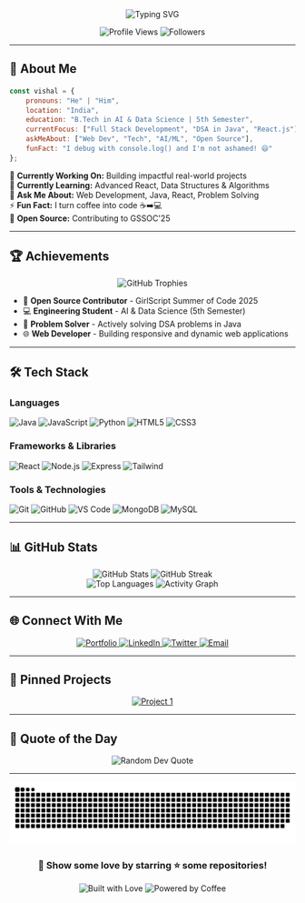 <div align="center">
  <img src="https://readme-typing-svg.demolab.com?font=Fira+Code&weight=700&size=35&duration=3000&pause=1000&color=0EB4F7&center=true&vCenter=true&width=600&lines=Hi+%F0%9F%91%8B+I'm+Vishal+Raut;Full+Stack+Developer;AI+%26+DS+Student;Open+Source+Contributor;Problem+Solver" alt="Typing SVG" />
</div>

<p align="center">
  <img src="https://komarev.com/ghpvc/?username=VishalRaut2106&label=Profile%20Views&color=0e75b6&style=flat" alt="Profile Views" />
  <img src="https://img.shields.io/github/followers/VishalRaut2106?label=Followers&style=social" alt="Followers" />
</p>

---

## 💫 About Me

```javascript
const vishal = {
    pronouns: "He" | "Him",
    location: "India",
    education: "B.Tech in AI & Data Science | 5th Semester",
    currentFocus: ["Full Stack Development", "DSA in Java", "React.js"],
    askMeAbout: ["Web Dev", "Tech", "AI/ML", "Open Source"],
    funFact: "I debug with console.log() and I'm not ashamed! 😄"
};
```

🔭 **Currently Working On:** Building impactful real-world projects  
🌱 **Currently Learning:** Advanced React, Data Structures & Algorithms  
💬 **Ask Me About:** Web Development, Java, React, Problem Solving  
⚡ **Fun Fact:** I turn coffee into code ☕➡️💻  
🌟 **Open Source:** Contributing to GSSOC'25

---

## 🏆 Achievements

<p align="center">
  <img src="https://github-profile-trophy.vercel.app/?username=VishalRaut2106&theme=discord&no-frame=true&no-bg=false&margin-w=4&row=1" alt="GitHub Trophies" />
</p>

- 🥇 **Open Source Contributor** - GirlScript Summer of Code 2025
- 💻 **Engineering Student** - AI & Data Science (5th Semester)
- 🚀 **Problem Solver** - Actively solving DSA problems in Java
- 🌐 **Web Developer** - Building responsive and dynamic web applications

---

## 🛠️ Tech Stack

### **Languages**
<p>
  <img src="https://img.shields.io/badge/Java-%23ED8B00.svg?style=for-the-badge&logo=java&logoColor=white" alt="Java" />
  <img src="https://img.shields.io/badge/JavaScript-%23323330.svg?style=for-the-badge&logo=javascript&logoColor=%23F7DF1E" alt="JavaScript" />
  <img src="https://img.shields.io/badge/Python-3670A0?style=for-the-badge&logo=python&logoColor=ffdd54" alt="Python" />
  <img src="https://img.shields.io/badge/HTML5-%23E34F26.svg?style=for-the-badge&logo=html5&logoColor=white" alt="HTML5" />
  <img src="https://img.shields.io/badge/CSS3-%231572B6.svg?style=for-the-badge&logo=css3&logoColor=white" alt="CSS3" />
</p>

### **Frameworks & Libraries**
<p>
  <img src="https://img.shields.io/badge/React-%2320232a.svg?style=for-the-badge&logo=react&logoColor=%2361DAFB" alt="React" />
  <img src="https://img.shields.io/badge/Node.js-6DA55F?style=for-the-badge&logo=node.js&logoColor=white" alt="Node.js" />
  <img src="https://img.shields.io/badge/Express.js-%23404d59.svg?style=for-the-badge&logo=express&logoColor=%2361DAFB" alt="Express" />
  <img src="https://img.shields.io/badge/TailwindCSS-%2338B2AC.svg?style=for-the-badge&logo=tailwind-css&logoColor=white" alt="Tailwind" />
</p>

### **Tools & Technologies**
<p>
  <img src="https://img.shields.io/badge/Git-%23F05033.svg?style=for-the-badge&logo=git&logoColor=white" alt="Git" />
  <img src="https://img.shields.io/badge/GitHub-%23121011.svg?style=for-the-badge&logo=github&logoColor=white" alt="GitHub" />
  <img src="https://img.shields.io/badge/VS%20Code-0078d7.svg?style=for-the-badge&logo=visual-studio-code&logoColor=white" alt="VS Code" />
  <img src="https://img.shields.io/badge/MongoDB-%234ea94b.svg?style=for-the-badge&logo=mongodb&logoColor=white" alt="MongoDB" />
  <img src="https://img.shields.io/badge/MySQL-%2300f.svg?style=for-the-badge&logo=mysql&logoColor=white" alt="MySQL" />
</p>

---

## 📊 GitHub Stats

<div align="center">
  <img src="https://github-readme-stats.vercel.app/api?username=VishalRaut2106&show_icons=true&theme=tokyonight&hide_border=true&count_private=true" alt="GitHub Stats" width="48%" />
  <img src="https://github-readme-streak-stats.herokuapp.com/?user=VishalRaut2106&theme=tokyonight&hide_border=true" alt="GitHub Streak" width="48%" />
</div>

<div align="center">
  <img src="https://github-readme-stats.vercel.app/api/top-langs/?username=VishalRaut2106&layout=compact&theme=tokyonight&hide_border=true" alt="Top Languages" width="48%" />
  <img src="https://github-readme-activity-graph.vercel.app/graph?username=VishalRaut2106&theme=tokyo-night&hide_border=true" alt="Activity Graph" width="48%" />
</div>

---

## 🌐 Connect With Me

<p align="center">
  <a href="https://vishalraut2106.vercel.app/" target="_blank">
    <img src="https://img.shields.io/badge/Portfolio-%23000000.svg?style=for-the-badge&logo=firefox&logoColor=#FF7139" alt="Portfolio" />
  </a>
  <a href="https://linkedin.com/in/vishalraut2106" target="_blank">
    <img src="https://img.shields.io/badge/LinkedIn-%230077B5.svg?style=for-the-badge&logo=linkedin&logoColor=white" alt="LinkedIn" />
  </a>
  <a href="https://twitter.com/vishalraut2106" target="_blank">
    <img src="https://img.shields.io/badge/Twitter-%231DA1F2.svg?style=for-the-badge&logo=Twitter&logoColor=white" alt="Twitter" />
  </a>
  <a href="mailto:vishalraut2106@gmail.com">
    <img src="https://img.shields.io/badge/Gmail-D14836?style=for-the-badge&logo=gmail&logoColor=white" alt="Email" />
  </a>
</p>

---

## 📌 Pinned Projects

<div align="center">
  <a href="https://github.com/VishalRaut2106/project1">
    <img src="https://github-readme-stats.vercel.app/api/pin/?username=VishalRaut2106&repo=VishalRaut2106&theme=tokyonight&hide_border=true" alt="Project 1" />
  </a>
</div>

---

## 💭 Quote of the Day

<div align="center">
  <img src="https://quotes-github-readme.vercel.app/api?type=horizontal&theme=tokyonight" alt="Random Dev Quote" />
</div>

---

<div align="center">
  <img src="https://raw.githubusercontent.com/Platane/snk/output/github-contribution-grid-snake-dark.svg" alt="Snake animation" />
  
  ### 💖 Show some love by starring ⭐ some repositories!
  
  <img src="https://forthebadge.com/images/badges/built-with-love.svg" alt="Built with Love" />
  <img src="https://forthebadge.com/images/badges/powered-by-coffee.svg" alt="Powered by Coffee" />
</div>
